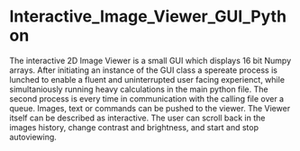 # Interactive_Image_Viewer_GUI_Python
The interactive 2D Image Viewer is a small GUI which displays 16 bit Numpy arrays. After initiating an instance of the GUI class a spereate process is lunched to enable a fluent and uninterrupted user facing experienct, while simultaniously running heavy calculations in the main python file. The second process is every time in communication with the calling file over a queue. Images, text or commands can be pushed to the viewer. The Viewer itself can be described as interactive. The user can scroll back in the images history, change contrast and brightness, and start and stop autoviewing.
